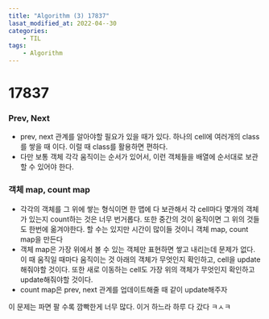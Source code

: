 ```yaml
---
title: "Algorithm (3) 17837"
lasat_modified_at: 2022-04--30
categories:
    - TIL
tags:
    - Algorithm
---
```


# 17837

### Prev, Next

- prev, next 관계를 알아야할 필요가 있을 때가 있다. 하나의 cell에 여러개의 class를 쌓을 때 이다. 이럴 때 class를 활용하면 편하다.
- 다만 보통 객체 각각 움직이는 순서가 있어서, 이런 객체들을 배열에 순서대로 보관할 수 있어야 한다.

### 객체 map, count map

- 각각의 객체를 그 위에 쌓는 형식이면 한 맵에 다 보관해서 각 cell마다 몇개의 객체가 있는지 count하는 것은 너무 번거롭다. 또한 중간의 것이 움직이면 그 위의 것들도 한번에 옮겨야한다. 할 수는 있지만 시간이 많이들 것이니 객체 map, count map을 만든다
- 객체 map은 가장 위에서 볼 수 있는 객체만 표현하면 쌓고 내리는데 문제가 없다. 이 때 움직일 때마다 움직이는 것 아래의 객체가 무엇인지 확인하고, cell을 update해줘야할 것이다. 또한 새로 이동하는 cell도 가장 위의 객체가 무엇인지 확인하고 update해줘야할 것이다.
- count map은 prev, next 관계를 업데이트해줄 때 같이 update해주자

이 문제는 파면 팔 수록 깜빡한게 너무 많다. 이거 하느라 하루 다 갔다 ㅋㅅㅋ